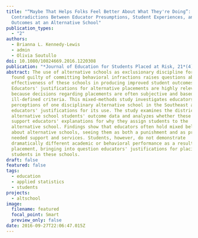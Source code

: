 ```yaml
---
title: "“Maybe That Helps Folks Feel Better About What They're Doing”: Examining
  Contradictions Between Educator Presumptions, Student Experiences, and
  Outcomes at an Alternative School"
publication_types:
  - "2"
authors:
  - Brianna L. Kennedy-Lewis
  - admin
  - Olivia Soutullo
doi: 10.1080/10824669.2016.1220308
publication: "*Journal of Education for Students Placed at Risk, 21*(4), 230-245"
abstract: The use of alternative schools as exclusionary discipline for students
  found guilty of committing behavioral infractions raises questions about the
  effectiveness of these schools in producing improved student outcomes.
  Educators' justifications for alternative placements are highly relevant,
  because decisions regarding placements are often subjective and based on
  ill-defined criteria. This mixed-methods study investigates educators'
  perceptions of one disciplinary alternative school in the Southeast and
  educators' justifications for its use. The study examines the district's
  alternative school students' outcome data and analyzes whether these data
  support educators' explanations for why they assign students to the
  alternative school. Findings show that educators often hold mixed beliefs
  about alternative schools, seeing them as both a punishment and as providing
  needed support and services. Students, however, do not demonstrate
  dramatically different academic or behavioral performance as a result of their
  placement, bringing into question educators' justifications for placing
  students in these schools.
draft: false
featured: false
tags:
  - education
  - applied statistics
  - students
projects:
  - altschool
image:
  filename: featured
  focal_point: Smart
  preview_only: false
date: 2016-09-27T22:06:47.015Z
---
```

